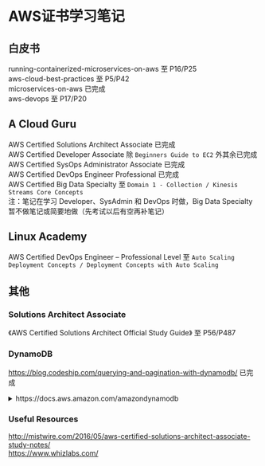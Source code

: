 # AWS证书学习笔记

## 白皮书
running-containerized-microservices-on-aws 至 P16/P25  
aws-cloud-best-practices 至 P5/P42  
microservices-on-aws 已完成  
aws-devops 至 P17/P20  
  
## A Cloud Guru
AWS Certified Solutions Architect Associate 已完成  
AWS Certified Developer Associate 除 `Beginners Guide to EC2` 外其余已完成  
AWS Certified SysOps Administrator Associate 已完成  
AWS Certified DevOps Engineer Professional 已完成  
AWS Certified Big Data Specialty 至 `Domain 1 - Collection / Kinesis Streams Core Concepts`  
注：笔记在学习 Developer、SysAdmin 和 DevOps 时做，Big Data Specialty 暂不做笔记或简要地做（先考试以后有空再补笔记）  
  
## Linux Academy
AWS Certified DevOps Engineer – Professional Level 至 `Auto Scaling Deployment Concepts / Deployment Concepts with Auto Scaling`  
  
## 其他
### Solutions Architect Associate
《AWS Certified Solutions Architect Official Study Guide》 至 P56/P487  
### DynamoDB
https://blog.codeship.com/querying-and-pagination-with-dynamodb/ 已完成  
<details>
    <summary>https://docs.aws.amazon.com/amazondynamodb</summary>
    https://docs.aws.amazon.com/amazondynamodb/latest/APIReference/API_Scan.html 已完成  
</details>
  
### Useful Resources
http://mistwire.com/2016/05/aws-certified-solutions-architect-associate-study-notes/  
https://www.whizlabs.com/  
